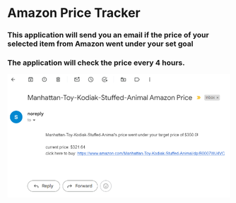 # Amazon Price Tracker

### This application will send you an email if the price of your selected item from Amazon went under your set goal
### The application will check the price every 4 hours.

<img src="image.png" alt="screenshot"/>